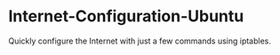 # Internet-Configuration-Ubuntu

Quickly configure the Internet with just a few commands using iptables.
